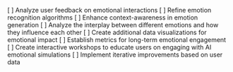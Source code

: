 [ ] Analyze user feedback on emotional interactions
[ ] Refine emotion recognition algorithms
[ ] Enhance context-awareness in emotion generation
[ ] Analyze the interplay between different emotions and how they influence each other
[ ] Create additional data visualizations for emotional impact
[ ] Establish metrics for long-term emotional engagement
[ ] Create interactive workshops to educate users on engaging with AI emotional simulations
[ ] Implement iterative improvements based on user data